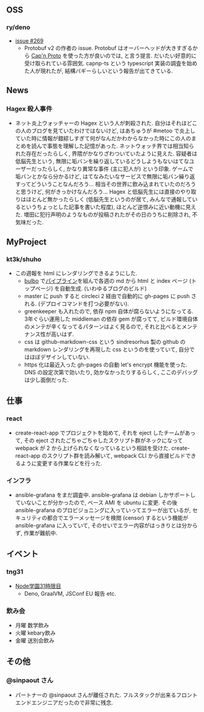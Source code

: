 ## OSS

### ry/deno

- [issue #269](https://github.com/ry/deno/issues/269)
  - Protobuf v2 の作者の issue. Protobuf はオーバーヘッドが大きすぎるから [Cap'n Proto](https://capnproto.org/) を使った方が良いのでは, と言う提言. だいたい好意的に受け取られている雰囲気. capnp-ts という typescript 実装の調査を始めた人が現れたが, 結構バギーらしいという報告が出てきている.

## News

### Hagex 殺人事件

- ネット炎上ウォッチャーの Hagex という人が刺殺された. 自分はそれほどこの人のブログを見ていたわけではないけど, はあちゅうが #metoo で炎上していた時に情報が錯綜しすぎて何がなんだかわからなかった時にこの人のまとめを読んで事態を理解した記憶があった. ネットウォッチ界では相当知られた存在だったらしく, 界隈がかなりざわついていたように見えた. 容疑者は低脳先生という, 無限に垢バンを繰り返しているどうしようもないはてなユーザーだったらしく, かなり異常な事件 (主に犯人が) という印象. ゲームで垢バンとかなら分かるけど, はてなみたいなサービスで無限に垢バン繰り返すってどういうことなんだろう... 相当その世界に飲み込まれていたのだろうと思うけど, 何がきっかけなんだろう... Hagex と低脳先生には直接のやり取りはほとんど無かったらしく (低脳先生というのが居て, みんなで通報しているというちょっとした記事を書いた程度), ほとんど逆恨みに近い動機に見えた. 増田に犯行声明のようなものが投稿されたがその日のうちに削除され, 不気味だった.

## MyProject

### kt3k/shuho

- この週報を html にレンダリングできるようにした.
  - [bulbo](https://npm.im/bulbo) で[パイプライン](https://github.com/kt3k/shuho/blob/b0ee1edc6cb4b8d14faef72d157d00cd7513d654/bulbofile.js#L38-L71)を組んで各週の md から html と index ページ (トップページ) を自動生成. (いわゆるブログのビルド)
  - master に push すると circleci 2 経由で自動的に gh-pages に push される. (デプロイコマンドを打つ必要がない).
  - greenkeeper も入れたので, 依存 npm 自体が腐らないようになってる. 3年ぐらい運用した middleman の依存 gem が腐ってて, ビルド環境自体のメンテが辛くなってるパターンはよく見るので, それと比べるとメンテナンス性が高いはず.
  - css は github-markdown-css という sindresorhus 製の github の markdown レンダリングを再現した css というのを使っていて, 自分ではほぼデザインしていない.
  - https 化は最近入った gh-pages の自動 let's encrypt 機能を使った. DNS の設定次第で効いたり, 効かなかったりするらしく, ここのデバッグは少し面倒だった.

## 仕事

### react

- create-react-app でプロジェクトを始めて, それを eject したチームがあって, その eject されたごちゃごちゃしたスクリプト群がネックになって webpack が 2 から上げられなくなっているという相談を受けた. create-react-app のスクリプト群を読み解いて, webpack CLI から直接ビルドできるように変更する作業などを行った.

### インフラ

- ansible-grafana をまだ調査中. ansible-grafana は debian しかサポートしていないことが分かったので, ベース AMI を ubuntu に変更. その後 ansible-grafana のプロビジョニングに入っていってエラーが出ているが, セキュリティの都合でエラーメッセージを検閲 (censor) するという機能が ansible-grafana に入っていて, そのせいでエラー内容がはっきりとは分からず, 作業が難航中.

## イベント

### tng31

- [Node学園31時限目](https://nodejs.jp/events/2018/06-29-tng31)
  - Deno, GraalVM, JSConf EU 報告 etc.

### 飲み会

- 月曜 数学飲み
- 火曜 kebary飲み
- 金曜 送別会飲み

## その他

### @sinpaout さん

- パートナーの @sinpaout さんが離任された. フルスタックが出来るフロントエンドエンジニアだったので非常に残念.
